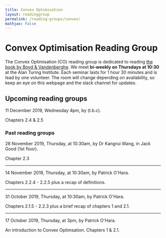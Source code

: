```yaml
---
title: Convex Optimisation
layout: readinggroup
permalink: /reading-groups/convex/
mathjax: False
---
```


# Convex Optimisation Reading Group

The Convex Optimisation (CO) reading group is dedicated to reading [the book by Boyd & Vandenberghe](https://web.stanford.edu/~boyd/cvxbook/).
We meet **bi-weekly on Thursdays at 10:30** at the Alan Turing Institute.
Each seminar lasts for 1 hour 30 minutes and is lead by one volunteer.
The room will change depending on availability, so keep an eye on this webpage and the slack channel for updates.

## Upcoming reading groups

11 December 2019, Wednesday 4pm, by (t.b.c).

Chapters 2.4 & 2.5

### Past reading groups

28 November 2019, Thursday, at 10:30am, by Dr Kangrui Wang, in Jack Good (1st floor).

Chapter 2.3

***

14 November 2019, Thursday, at 10:30am, by Patrick O'Hara.

Chapters 2.2.4 - 2.2.5 plus a recap of definitions.

***

31 October 2019, Thursday, at 10:30am, by Patrick O'Hara.

Chapters 2.1.5 - 2.2.3 plus a brief recap of chapters 1 and 2.1.

***

17 October 2019, Thursday, at 3pm, by Patrick O'Hara.

An introduction to Convex Optimsation.
Chapters 1 & 2.1.
